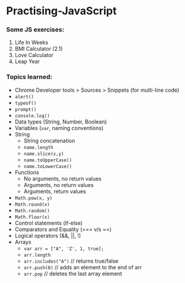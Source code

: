 
# Practising-JavaScript

### Some JS exercises:

1. Life In Weeks
2. BMI Calculator (2.1)
3. Love Calculator
4. Leap Year

### Topics learned:

- Chrome Developer tools > Sources > Snippets (for multi-line code)
- `alert()`
- `typeof()`
- `prompt()`
- `console.log()`
- Data types (String, Number, Boolean)
- Variables (`var`, naming conventions)
- String
  - String concatenation
  - `name.length`
  - `name.slice(x,y)`
  - `name.toUpperCase()`
  - `name.toLowerCase()`
- Functions
  - No arguments, no return values
  - Arguments, no return values
  - Arguments, return values
- `Math.pow(x, y)`
- `Math.round(x)`
- `Math.random()`
- `Math.floor(x)`
- Control statements (if-else)
- Comparators and Equality (=== v/s ==)
- Logical operators (&&, ||, !)
- Arrays
  - `var arr = ["A", 'Z', 1, true];`
  - `arr.length`
  - `arr.includes("A")` // returns true/false
  - `arr.push(0)` // adds an element to the end of arr
  - `arr.pop` // deletes the last array element

